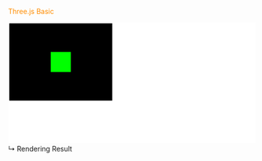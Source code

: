 
<font color="#ff8c00"> Three.js Basic </font> 


![img.png](img.png)
↳ Rendering Result<br>

<p align="right">
    
</p>

